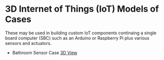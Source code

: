 # 3D Internet of Things (IoT) Models of Cases

These may be used in building custom IoT components continaing a single board computer (SBC) such as an Arduino or Raspberry Pi plus various sensors and actuators.

* Bathroom Sensor Case
[3D View](/vor-3d-models/3d-iot-component-models/bathroom-sensor-case.stl)

